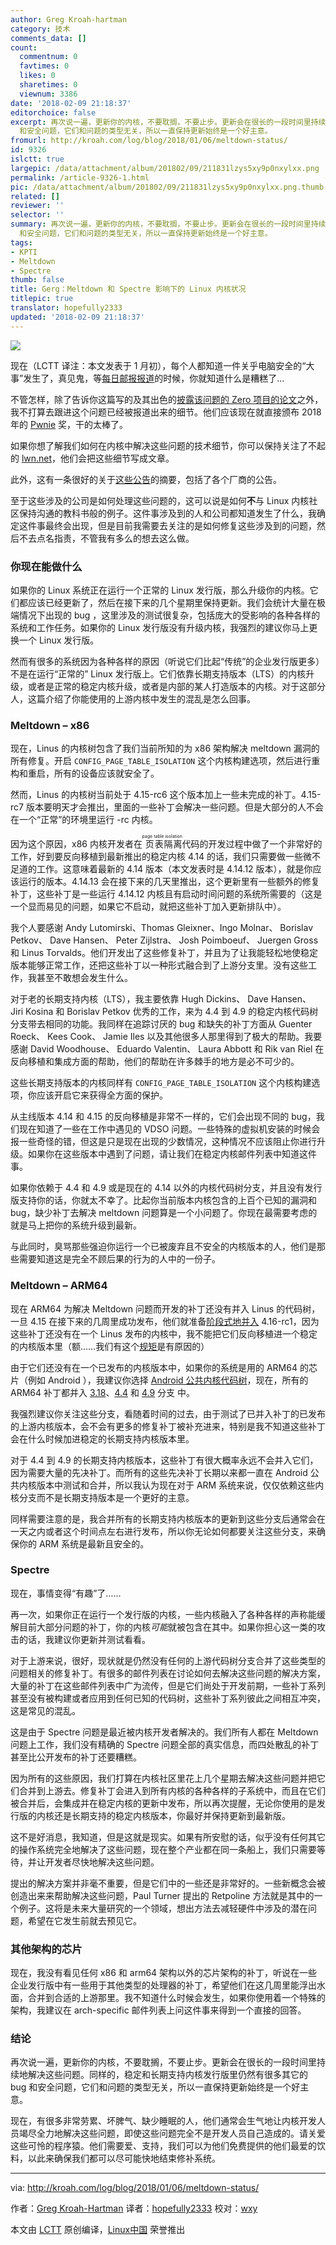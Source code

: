 ```yaml
---
author: Greg Kroah-hartman
category: 技术
comments_data: []
count:
  commentnum: 0
  favtimes: 0
  likes: 0
  sharetimes: 0
  viewnum: 3386
date: '2018-02-09 21:18:37'
editorchoice: false
excerpt: 再次说一遍，更新你的内核，不要耽搁，不要止步。更新会在很长的一段时间里持续地解决这些问题。同样的，稳定和长期支持内核发行版里仍然有很多其它的 bug
  和安全问题，它们和问题的类型无关，所以一直保持更新始终是一个好主意。
fromurl: http://kroah.com/log/blog/2018/01/06/meltdown-status/
id: 9326
islctt: true
largepic: /data/attachment/album/201802/09/211831lzys5xy9p0nxylxx.png
permalink: /article-9326-1.html
pic: /data/attachment/album/201802/09/211831lzys5xy9p0nxylxx.png.thumb.jpg
related: []
reviewer: ''
selector: ''
summary: 再次说一遍，更新你的内核，不要耽搁，不要止步。更新会在很长的一段时间里持续地解决这些问题。同样的，稳定和长期支持内核发行版里仍然有很多其它的 bug
  和安全问题，它们和问题的类型无关，所以一直保持更新始终是一个好主意。
tags:
- KPTI
- Meltdown
- Spectre
thumb: false
title: Gerg：Meltdown 和 Spectre 影响下的 Linux 内核状况
titlepic: true
translator: hopefully2333
updated: '2018-02-09 21:18:37'
---
```


![](/data/attachment/album/201802/09/211831lzys5xy9p0nxylxx.png)


现在（LCTT 译注：本文发表于 1 月初），每个人都知道一件关乎电脑安全的“大事”发生了，真见鬼，等[每日邮报报道](http://www.dailymail.co.uk/sciencetech/article-5238789/Intel-says-security-updates-fix-Meltdown-Spectre.html)的时候，你就知道什么是糟糕了...


不管怎样，除了告诉你这篇写的及其出色的[披露该问题的 Zero 项目的论文](https://googleprojectzero.blogspot.fr/2018/01/reading-privileged-memory-with-side.html)之外，我不打算去跟进这个问题已经被报道出来的细节。他们应该现在就直接颁布 2018 年的 [Pwnie](https://pwnies.com/) 奖，干的太棒了。


如果你想了解我们如何在内核中解决这些问题的技术细节，你可以保持关注了不起的 [lwn.net](https://lwn.net/Articles/743265/)，他们会把这些细节写成文章。


此外，这有一条很好的关于[这些公告](https://lwn.net/Articles/742999/)的摘要，包括了各个厂商的公告。


至于这些涉及的公司是如何处理这些问题的，这可以说是如何**不**与 Linux 内核社区保持沟通的教科书般的例子。这件事涉及到的人和公司都知道发生了什么，我确定这件事最终会出现，但是目前我需要去关注的是如何修复这些涉及到的问题，然后不去点名指责，不管我有多么的想去这么做。


### 你现在能做什么


如果你的 Linux 系统正在运行一个正常的 Linux 发行版，那么升级你的内核。它们都应该已经更新了，然后在接下来的几个星期里保持更新。我们会统计大量在极端情况下出现的 bug ，这里涉及的测试很复杂，包括庞大的受影响的各种各样的系统和工作任务。如果你的 Linux 发行版没有升级内核，我强烈的建议你马上更换一个 Linux 发行版。


然而有很多的系统因为各种各样的原因（听说它们比起“传统”的企业发行版更多）不是在运行“正常的” Linux 发行版上。它们依靠长期支持版本（LTS）的内核升级，或者是正常的稳定内核升级，或者是内部的某人打造版本的内核。对于这部分人，这篇介绍了你能使用的上游内核中发生的混乱是怎么回事。


### Meltdown – x86


现在，Linus 的内核树包含了我们当前所知的为 x86 架构解决 meltdown 漏洞的所有修复。开启 `CONFIG_PAGE_TABLE_ISOLATION` 这个内核构建选项，然后进行重构和重启，所有的设备应该就安全了。


然而，Linus 的内核树当前处于 4.15-rc6 这个版本加上一些未完成的补丁。4.15-rc7 版本要明天才会推出，里面的一些补丁会解决一些问题。但是大部分的人不会在一个“正常”的环境里运行 -rc 内核。


因为这个原因，x86 内核开发者在<ruby> 页表隔离 <rt>  page table isolation </rt></ruby>代码的开发过程中做了一个非常好的工作，好到要反向移植到最新推出的稳定内核 4.14 的话，我们只需要做一些微不足道的工作。这意味着最新的 4.14 版本（本文发表时是 4.14.12 版本），就是你应该运行的版本。4.14.13 会在接下来的几天里推出，这个更新里有一些额外的修复补丁，这些补丁是一些运行 4.14.12 内核且有启动时间问题的系统所需要的（这是一个显而易见的问题，如果它不启动，就把这些补丁加入更新排队中）。


我个人要感谢 Andy Lutomirski、Thomas Gleixner、Ingo Molnar、 Borislav Petkov、 Dave Hansen、 Peter Zijlstra、 Josh Poimboeuf、 Juergen Gross 和 Linus Torvalds。他们开发出了这些修复补丁，并且为了让我能轻松地使稳定版本能够正常工作，还把这些补丁以一种形式融合到了上游分支里。没有这些工作，我甚至不敢想会发生什么。


对于老的长期支持内核（LTS），我主要依靠 Hugh Dickins、 Dave Hansen、 Jiri Kosina 和 Borislav Petkov 优秀的工作，来为 4.4 到 4.9 的稳定内核代码树分支带去相同的功能。我同样在追踪讨厌的 bug 和缺失的补丁方面从 Guenter Roeck、 Kees Cook、 Jamie Iles 以及其他很多人那里得到了极大的帮助。我要感谢 David Woodhouse、 Eduardo Valentin、 Laura Abbott 和 Rik van Riel 在反向移植和集成方面的帮助，他们的帮助在许多棘手的地方是必不可少的。


这些长期支持版本的内核同样有 `CONFIG_PAGE_TABLE_ISOLATION` 这个内核构建选项，你应该开启它来获得全方面的保护。


从主线版本 4.14 和 4.15 的反向移植是非常不一样的，它们会出现不同的 bug，我们现在知道了一些在工作中遇见的 VDSO 问题。一些特殊的虚拟机安装的时候会报一些奇怪的错，但这是只是现在出现的少数情况，这种情况不应该阻止你进行升级。如果你在这些版本中遇到了问题，请让我们在稳定内核邮件列表中知道这件事。


如果你依赖于 4.4 和 4.9 或是现在的 4.14 以外的内核代码树分支，并且没有发行版支持你的话，你就太不幸了。比起你当前版本内核包含的上百个已知的漏洞和 bug，缺少补丁去解决 meltdown 问题算是一个小问题了。你现在最需要考虑的就是马上把你的系统升级到最新。


与此同时，臭骂那些强迫你运行一个已被废弃且不安全的内核版本的人，他们是那些需要知道这是完全不顾后果的行为的人中的一份子。


### Meltdown – ARM64


现在 ARM64 为解决 Meltdown 问题而开发的补丁还没有并入 Linus 的代码树，一旦 4.15 在接下来的几周里成功发布，他们就准备[阶段式地并入](https://git.kernel.org/pub/scm/linux/kernel/git/arm64/linux.git/log/?h=kpti) 4.16-rc1，因为这些补丁还没有在一个 Linus 发布的内核中，我不能把它们反向移植进一个稳定的内核版本里（额……我们有这个[规矩](https://www.kernel.org/doc/html/latest/process/stable-kernel-rules.html)是有原因的）


由于它们还没有在一个已发布的内核版本中，如果你的系统是用的 ARM64 的芯片（例如 Android ），我建议你选择 [Android 公共内核代码树](https://android.googlesource.com/kernel/common/)，现在，所有的 ARM64 补丁都并入 [3.18](https://android.googlesource.com/kernel/common/+/android-3.18)、[4.4](https://android.googlesource.com/kernel/common/+/android-4.4) 和 [4.9](https://android.googlesource.com/kernel/common/+/android-4.9) 分支 中。


我强烈建议你关注这些分支，看随着时间的过去，由于测试了已并入补丁的已发布的上游内核版本，会不会有更多的修复补丁被补充进来，特别是我不知道这些补丁会在什么时候加进稳定的长期支持内核版本里。


对于 4.4 到 4.9 的长期支持内核版本，这些补丁有很大概率永远不会并入它们，因为需要大量的先决补丁。而所有的这些先决补丁长期以来都一直在 Android 公共内核版本中测试和合并，所以我认为现在对于 ARM 系统来说，仅仅依赖这些内核分支而不是长期支持版本是一个更好的主意。


同样需要注意的是，我合并所有的长期支持内核版本的更新到这些分支后通常会在一天之内或者这个时间点左右进行发布，所以你无论如何都要关注这些分支，来确保你的 ARM 系统是最新且安全的。


### Spectre


现在，事情变得“有趣”了……


再一次，如果你正在运行一个发行版的内核，一些内核融入了各种各样的声称能缓解目前大部分问题的补丁，你的内核*可能*就被包含在其中。如果你担心这一类的攻击的话，我建议你更新并测试看看。


对于上游来说，很好，现状就是仍然没有任何的上游代码树分支合并了这些类型的问题相关的修复补丁。有很多的邮件列表在讨论如何去解决这些问题的解决方案，大量的补丁在这些邮件列表中广为流传，但是它们尚处于开发前期，一些补丁系列甚至没有被构建或者应用到任何已知的代码树，这些补丁系列彼此之间相互冲突，这是常见的混乱。


这是由于 Spectre 问题是最近被内核开发者解决的。我们所有人都在 Meltdown 问题上工作，我们没有精确的 Spectre 问题全部的真实信息，而四处散乱的补丁甚至比公开发布的补丁还要糟糕。


因为所有的这些原因，我们打算在内核社区里花上几个星期去解决这些问题并把它们合并到上游去。修复补丁会进入到所有内核的各种各样的子系统中，而且在它们被合并后，会集成并在稳定内核的更新中发布，所以再次提醒，无论你使用的是发行版的内核还是长期支持的稳定内核版本，你最好并保持更新到最新版。


这不是好消息，我知道，但是这就是现实。如果有所安慰的话，似乎没有任何其它的操作系统完全地解决了这些问题，现在整个产业都在同一条船上，我们只需要等待，并让开发者尽快地解决这些问题。


提出的解决方案并非毫不重要，但是它们中的一些还是非常好的。一些新概念会被创造出来来帮助解决这些问题，Paul Turner 提出的 Retpoline 方法就是其中的一个例子。这将是未来大量研究的一个领域，想出方法去减轻硬件中涉及的潜在问题，希望在它发生前就去预见它。


### 其他架构的芯片


现在，我没有看见任何 x86 和 arm64 架构以外的芯片架构的补丁，听说在一些企业发行版中有一些用于其他类型的处理器的补丁，希望他们在这几周里能浮出水面，合并到合适的上游那里。我不知道什么时候会发生，如果你使用着一个特殊的架构，我建议在 arch-specific 邮件列表上问这件事来得到一个直接的回答。


### 结论


再次说一遍，更新你的内核，不要耽搁，不要止步。更新会在很长的一段时间里持续地解决这些问题。同样的，稳定和长期支持内核发行版里仍然有很多其它的 bug 和安全问题，它们和问题的类型无关，所以一直保持更新始终是一个好主意。


现在，有很多非常劳累、坏脾气、缺少睡眠的人，他们通常会生气地让内核开发人员竭尽全力地解决这些问题，即使这些问题完全不是开发人员自己造成的。请关爱这些可怜的程序猿。他们需要爱、支持，我们可以为他们免费提供的他们最爱的饮料，以此来确保我们都可以尽可能快地结束修补系统。




---


via: <http://kroah.com/log/blog/2018/01/06/meltdown-status/>


作者：[Greg Kroah-Hartman](http://kroah.com) 译者：[hopefully2333](https://github.com/hopefully2333) 校对：[wxy](https://github.com/wxy)


本文由 [LCTT](https://github.com/LCTT/TranslateProject) 原创编译，[Linux中国](https://linux.cn/) 荣誉推出